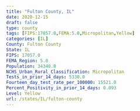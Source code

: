```yaml
---
title: "Fulton County, IL"
date: 2020-12-15
draft: false
type: county
tags: [FIPS:17057.0,FEMA:5.0,Micropolitan,Yellow]
categories: [IL]
County: Fulton County
State: IL
FIPS: 17057.0
FEMA_Region: 5.0
Population: 34340.0
NCHS_Urban_Rural_Classification: Micropolitan
Tests_in_prior_14_days: 5330.0
Fourteen_day_test_rate_per_100000: 15521.0
Percent_Positivity_in_prior_14_days: 0.093
Level: Yellow
url: /states/IL/fulton-county
---
```



